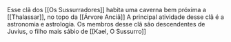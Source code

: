 Esse clã dos [[Os Sussurradores]] habita uma caverna bem próxima a [[Thalassar]], no topo da [[Árvore Anciã]] A principal atividade desse clã é a astronomia e astrologia. Os membros desse clã são descendentes de Juvius, o filho mais sábio de [[Kael, O Sussurro]] 
